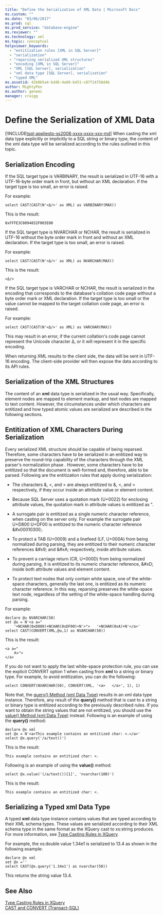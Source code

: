 ```yaml
---
title: "Define the Serialization of XML Data | Microsoft Docs"
ms.custom: ""
ms.date: "03/06/2017"
ms.prod: sql
ms.prod_service: "database-engine"
ms.reviewer: ""
ms.technology: xml
ms.topic: conceptual
helpviewer_keywords: 
  - "entitization rules [XML in SQL Server]"
  - "serialization"
  - "reparsing serialized XML structures"
  - "encoding [XML in SQL Server]"
  - "XML [SQL Server], serialization"
  - "xml data type [SQL Server], serialization"
  - "typed XML"
ms.assetid: 42b0b5a4-bdd6-4a60-b451-c87f14758d4b
author: MightyPen
ms.author: genemi
manager: craigg
---
```

# Define the Serialization of XML Data
[!INCLUDE[tsql-appliesto-ss2008-xxxx-xxxx-xxx-md](../../includes/tsql-appliesto-ss2008-xxxx-xxxx-xxx-md.md)]
  When casting the xml data type explicitly or implicitly to a SQL string or binary type, the content of the xml data type will be serialized according to the rules outlined in this topic.  
  
## Serialization Encoding  
 If the SQL target type is VARBINARY, the result is serialized in UTF-16 with a UTF-16-byte order mark in front, but without an XML declaration. If the target type is too small, an error is raised.  
  
 For example:  
  
```  
select CAST(CAST(N'<Δ/>' as XML) as VARBINARY(MAX))  
```  
  
 This is the result:  
  
```  
0xFFFE3C0094032F003E00  
```  
  
 If the SQL target type is NVARCHAR or NCHAR, the result is serialized in UTF-16 without the byte order mark in front and without an XML declaration. If the target type is too small, an error is raised.  
  
 For example:  
  
```  
select CAST(CAST(N'<Δ/>' as XML) as NVARCHAR(MAX))  
```  
  
 This is the result:  
  
```  
<Δ/>  
```  
  
 If the SQL target type is VARCHAR or NCHAR, the result is serialized in the encoding that corresponds to the database's collation code page without a byte order mark or XML declaration. If the target type is too small or the value cannot be mapped to the target collation code page, an error is raised.  
  
 For example:  
  
```  
select CAST(CAST(N'<Δ/>' as XML) as VARCHAR(MAX))  
```  
  
 This may result in an error, if the current collation's code page cannot represent the Unicode character Δ, or it will represent it in the specific encoding.  
  
 When returning XML results to the client side, the data will be sent in UTF-16 encoding. The client-side provider will then expose the data according to its API rules.  
  
## Serialization of the XML Structures  
 The content of an **xml** data type is serialized in the usual way. Specifically, element nodes are mapped to element markup, and text nodes are mapped to text content. However, the circumstances under which characters are entitized and how typed atomic values are serialized are described in the following sections.  
  
## Entitization of XML Characters During Serialization  
 Every serialized XML structure should be capable of being reparsed. Therefore, some characters have to be serialized in an entitized way to preserve the round-trip capability of the characters through the XML parser's normalization phase . However, some characters have to be entitized so that the document is well-formed and, therefore, able to be parsed. Following are the entitization rules that apply during serialization:  
  
-   The characters &, \<, and > are always entitized to &amp;, &lt;, and &gt; respectively, if they occur inside an attribute value or element content.  
  
-   Because SQL Server uses a quotation mark (U+0022) for enclosing attribute values, the quotation mark in attribute values is entitized as &quot;.  
  
-   A surrogate pair is entitized as a single numeric character reference, when casting on the server only. For example the surrogate pair U+D800 U+DF00 is entitized to the numeric character reference &\#x00010300;.  
  
-   To protect a TAB (U+0009) and a linefeed (LF, U+000A) from being normalized during parsing, they are entitized to their numeric character references &\#x9; and &\#xA; respectively, inside attribute values.  
  
-   To prevent a carriage return (CR, U+000D) from being normalized during parsing, it is entitized to its numeric character reference, &\#xD; inside both attribute values and element content.  
  
-   To protect text nodes that only contain white space, one of the white-space characters, generally the last one, is entitized as its numeric character reference. In this way, reparsing preserves the white-space text node, regardless of the setting of the white-space handling during parsing.  
  
 For example:  
  
```  
declare @u NVARCHAR(50)  
set @u = N'<a a="  
    '+NCHAR(0xD800)+NCHAR(0xDF00)+N'>">   '+NCHAR(0xA)+N'</a>'  
select CAST(CONVERT(XML,@u,1) as NVARCHAR(50))  
```  
  
 This is the result:  
  
```  
<a a="  
    𐌀>">     
</a>  
```  
  
 If you do not want to apply the last white-space protection rule, you can use the explicit CONVERT option 1 when casting from **xml** to a string or binary type. For example, to avoid entitization, you can do the following:  
  
```  
select CONVERT(NVARCHAR(50), CONVERT(XML, '<a>   </a>', 1), 1)  
```  
  
 Note that, the [query() Method (xml Data Type)](../../t-sql/xml/query-method-xml-data-type.md) results in an xml data type instance. Therefore, any result of the **query()** method that is cast to a string or binary type is entitized according to the previously described rules. If you want to obtain the string values that are not entitized, you should use the [value() Method (xml Data Type)](../../t-sql/xml/value-method-xml-data-type.md) instead. Following is an example of using the **query()** method:  
  
```  
declare @x xml  
set @x = N'<a>This example contains an entitized char: <.</a>'  
select @x.query('/a/text()')  
```  
  
 This is the result:  
  
```  
This example contains an entitized char: <.  
```  
  
 Following is an example of using the **value()** method:  
  
```  
select @x.value('(/a/text())[1]', 'nvarchar(100)')  
```  
  
 This is the result:  
  
```  
This example contains an entitized char: <.  
```  
  
## Serializing a Typed xml Data Type  
 A typed **xml** data type instance contains values that are typed according to their XML schema types. These values are serialized according to their XML schema type in the same format as the XQuery cast to xs:string produces. For more information, see [Type Casting Rules in XQuery](../../xquery/type-casting-rules-in-xquery.md).  
  
 For example, the xs:double value 1.34e1 is serialized to 13.4 as shown in the following example:  
  
```  
declare @x xml  
set @x =''  
select CAST(@x.query('1.34e1') as nvarchar(50))  
```  
  
 This returns the string value 13.4.  
  
## See Also  
 [Type Casting Rules in XQuery](../../xquery/type-casting-rules-in-xquery.md)   
 [CAST and CONVERT &#40;Transact-SQL&#41;](../../t-sql/functions/cast-and-convert-transact-sql.md)  
  
  
